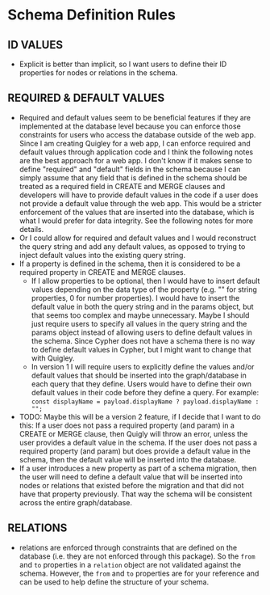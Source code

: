 # Schema Definition Rules

## ID VALUES

* Explicit is better than implicit, so I want users to define their ID properties for nodes or relations in the schema.

## REQUIRED & DEFAULT VALUES

* Required and default values seem to be beneficial features if they are implemented at the database level because you can enforce those constraints for users who access the database outside of the web app. Since I am creating Quigley for a web app, I can enforce required and default values through application code and I think the following notes are the best approach for a web app. I don't know if it makes sense to define "required" and "default" fields in the schema because I can simply assume that any field that is defined in the schema should be treated as a required field in CREATE and MERGE clauses and developers will have to provide default values in the code if a user does not provide a default value through the web app. This would be a stricter enforcement of the values that are inserted into the database, which is what I would prefer for data integrity. See the following notes for more details.
* Or I could allow for required and default values and I would reconstruct the query string and add any default values, as opposed to trying to inject default values into the existing query string.
* If a property is defined in the schema, then it is considered to be a required property in CREATE and MERGE clauses. 
  * If I allow properties to be optional, then I would have to insert default values depending on the data type of the property (e.g. "" for string properties, 0 for number properties). I would have to insert the default value in both the query string and in the params object, but that seems too complex and maybe unnecessary. Maybe I should just require users to specify all values in the query string and the params object instead of allowing users to define default values in the schema. Since Cypher does not have a schema there is no way to define default values in Cypher, but I might want to change that with Quigley.
  * In version 1 I will require users to explicitly define the values and/or default values that should be inserted into the graph/database in each query that they define. Users would have to define their own default values in their code before they define a query. For example: `const displayName = payload.displayName ? payload.displayName : "";`
* TODO: Maybe this will be a version 2 feature, if I decide that I want to do this: If a user does not pass a required property (and param) in a CREATE or MERGE clause, then Quigly will throw an error, unless the user provides a default value in the schema. If the user does not pass a required property (and param) but does provide a default value in the schema, then the default value will be inserted into the database.
* If a user introduces a new property as part of a schema migration, then the user will need to define a default value that will be inserted into nodes or relations that existed before the migration and that did not have that property previously. That way the schema will be consistent across the entire graph/database.

## RELATIONS

* relations are enforced through constraints that are defined on the database (i.e. they are not enforced through this package). So the `from` and `to` properties in a `relation` object are not validated against the schema. However, the `from` and `to` properties are for your reference and can be used to help define the structure of your schema.
